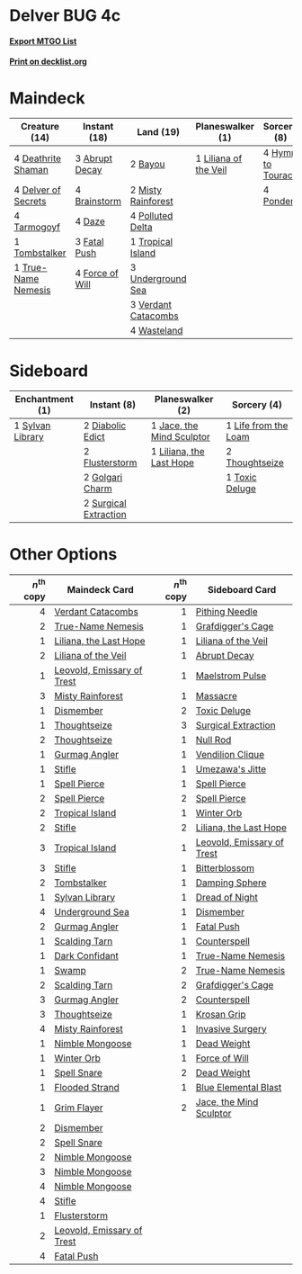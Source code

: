 # Delver BUG  4c

#### [Export MTGO List](../collection/Delver%20BUG%20%204c/Delver%20BUG%20%204c.txt)
#### [Print on decklist.org](http://decklist.org/?deckmain=3%09Abrupt%20Decay%0A2%09Bayou%0A4%09Brainstorm%0A4%09Daze%0A4%09Deathrite%20Shaman%0A4%09Delver%20of%20Secrets%0A3%09Fatal%20Push%0A4%09Force%20of%20Will%0A4%09Hymn%20to%20Tourach%0A1%09Liliana%20of%20the%20Veil%0A2%09Misty%20Rainforest%0A4%09Polluted%20Delta%0A4%09Ponder%0A4%09Tarmogoyf%0A1%09Tombstalker%0A1%09Tropical%20Island%0A1%09True-Name%20Nemesis%0A3%09Underground%20Sea%0A3%09Verdant%20Catacombs%0A4%09Wasteland&deckside=2%09Diabolic%20Edict%0A2%09Flusterstorm%0A2%09Golgari%20Charm%0A1%09Jace,%20the%20Mind%20Sculptor%0A1%09Life%20from%20the%20Loam%0A1%09Liliana,%20the%20Last%20Hope%0A2%09Surgical%20Extraction%0A1%09Sylvan%20Library%0A2%09Thoughtseize%0A1%09Toxic%20Deluge)
# Maindeck

|                                        Creature (14)                                         |                                       Instant (18)                                       |                                          Land (19)                                           |                                        Planeswalker (1)                                        |                                        Sorcery (8)                                         |
|----------------------------------------------------------------------------------------------|------------------------------------------------------------------------------------------|----------------------------------------------------------------------------------------------|------------------------------------------------------------------------------------------------|--------------------------------------------------------------------------------------------|
|4 [Deathrite Shaman](http://gatherer.wizards.com/Pages/Card/Details.aspx?multiverseid=413757) |3 [Abrupt Decay](http://gatherer.wizards.com/Pages/Card/Details.aspx?multiverseid=425971) |2 [Bayou](http://gatherer.wizards.com/Pages/Card/Details.aspx?multiverseid=382860)            |1 [Liliana of the Veil](http://gatherer.wizards.com/Pages/Card/Details.aspx?multiverseid=425901)|4 [Hymn to Tourach](http://gatherer.wizards.com/Pages/Card/Details.aspx?multiverseid=382976)|
|4 [Delver of Secrets](http://gatherer.wizards.com/Pages/Card/Details.aspx?multiverseid=439326)|4 [Brainstorm](http://gatherer.wizards.com/Pages/Card/Details.aspx?multiverseid=382871)   |2 [Misty Rainforest](http://gatherer.wizards.com/Pages/Card/Details.aspx?multiverseid=426065) |                                                                                                |4 [Ponder](http://gatherer.wizards.com/Pages/Card/Details.aspx?multiverseid=244313)         |
|4 [Tarmogoyf](http://gatherer.wizards.com/Pages/Card/Details.aspx?multiverseid=370404)        |4 [Daze](http://gatherer.wizards.com/Pages/Card/Details.aspx?multiverseid=413586)         |4 [Polluted Delta](http://gatherer.wizards.com/Pages/Card/Details.aspx?multiverseid=405104)   |                                                                                                |                                                                                            |
|1 [Tombstalker](http://gatherer.wizards.com/Pages/Card/Details.aspx?multiverseid=370539)      |3 [Fatal Push](http://gatherer.wizards.com/Pages/Card/Details.aspx?multiverseid=423724)   |1 [Tropical Island](http://gatherer.wizards.com/Pages/Card/Details.aspx?multiverseid=383138)  |                                                                                                |                                                                                            |
|1 [True-Name Nemesis](http://gatherer.wizards.com/Pages/Card/Details.aspx?multiverseid=376562)|4 [Force of Will](http://gatherer.wizards.com/Pages/Card/Details.aspx?multiverseid=382943)|3 [Underground Sea](http://gatherer.wizards.com/Pages/Card/Details.aspx?multiverseid=383142)  |                                                                                                |                                                                                            |
|                                                                                              |                                                                                          |3 [Verdant Catacombs](http://gatherer.wizards.com/Pages/Card/Details.aspx?multiverseid=426074)|                                                                                                |                                                                                            |
|                                                                                              |                                                                                          |4 [Wasteland](http://gatherer.wizards.com/Pages/Card/Details.aspx?multiverseid=413790)        |                                                                                                |                                                                                            |


# Sideboard

|                                      Enchantment (1)                                      |                                          Instant (8)                                           |                                          Planeswalker (2)                                          |                                          Sorcery (4)                                          |
|-------------------------------------------------------------------------------------------|------------------------------------------------------------------------------------------------|----------------------------------------------------------------------------------------------------|-----------------------------------------------------------------------------------------------|
|1 [Sylvan Library](http://gatherer.wizards.com/Pages/Card/Details.aspx?multiverseid=383120)|2 [Diabolic Edict](http://gatherer.wizards.com/Pages/Card/Details.aspx?multiverseid=442074)     |1 [Jace, the Mind Sculptor](http://gatherer.wizards.com/Pages/Card/Details.aspx?multiverseid=382979)|1 [Life from the Loam](http://gatherer.wizards.com/Pages/Card/Details.aspx?multiverseid=370398)|
|                                                                                           |2 [Flusterstorm](http://gatherer.wizards.com/Pages/Card/Details.aspx?multiverseid=382942)       |1 [Liliana, the Last Hope](http://gatherer.wizards.com/Pages/Card/Details.aspx?multiverseid=414388) |2 [Thoughtseize](http://gatherer.wizards.com/Pages/Card/Details.aspx?multiverseid=438676)      |
|                                                                                           |2 [Golgari Charm](http://gatherer.wizards.com/Pages/Card/Details.aspx?multiverseid=430396)      |                                                                                                    |1 [Toxic Deluge](http://gatherer.wizards.com/Pages/Card/Details.aspx?multiverseid=413650)      |
|                                                                                           |2 [Surgical Extraction](http://gatherer.wizards.com/Pages/Card/Details.aspx?multiverseid=397706)|                                                                                                    |                                                                                               |


# Other Options

|*n*<sup>th</sup> copy|                                            Maindeck Card                                            |*n*<sup>th</sup> copy|                                           Sideboard Card                                            |
|--------------------:|-----------------------------------------------------------------------------------------------------|--------------------:|-----------------------------------------------------------------------------------------------------|
|                    4|[Verdant Catacombs](http://gatherer.wizards.com/Pages/Card/Details.aspx?multiverseid=426074)         |                    1|[Pithing Needle](http://gatherer.wizards.com/Pages/Card/Details.aspx?multiverseid=425815)            |
|                    2|[True-Name Nemesis](http://gatherer.wizards.com/Pages/Card/Details.aspx?multiverseid=376562)         |                    1|[Grafdigger's Cage](http://gatherer.wizards.com/Pages/Card/Details.aspx?multiverseid=426046)         |
|                    1|[Liliana, the Last Hope](http://gatherer.wizards.com/Pages/Card/Details.aspx?multiverseid=414388)    |                    1|[Liliana of the Veil](http://gatherer.wizards.com/Pages/Card/Details.aspx?multiverseid=425901)       |
|                    2|[Liliana of the Veil](http://gatherer.wizards.com/Pages/Card/Details.aspx?multiverseid=425901)       |                    1|[Abrupt Decay](http://gatherer.wizards.com/Pages/Card/Details.aspx?multiverseid=425971)              |
|                    1|[Leovold, Emissary of Trest](http://gatherer.wizards.com/Pages/Card/Details.aspx?multiverseid=416834)|                    1|[Maelstrom Pulse](http://gatherer.wizards.com/Pages/Card/Details.aspx?multiverseid=370521)           |
|                    3|[Misty Rainforest](http://gatherer.wizards.com/Pages/Card/Details.aspx?multiverseid=426065)          |                    1|[Massacre](http://gatherer.wizards.com/Pages/Card/Details.aspx?multiverseid=21324)                   |
|                    1|[Dismember](http://gatherer.wizards.com/Pages/Card/Details.aspx?multiverseid=397830)                 |                    2|[Toxic Deluge](http://gatherer.wizards.com/Pages/Card/Details.aspx?multiverseid=413650)              |
|                    1|[Thoughtseize](http://gatherer.wizards.com/Pages/Card/Details.aspx?multiverseid=438676)              |                    3|[Surgical Extraction](http://gatherer.wizards.com/Pages/Card/Details.aspx?multiverseid=397706)       |
|                    2|[Thoughtseize](http://gatherer.wizards.com/Pages/Card/Details.aspx?multiverseid=438676)              |                    1|[Null Rod](http://gatherer.wizards.com/Pages/Card/Details.aspx?multiverseid=383034)                  |
|                    1|[Gurmag Angler](http://gatherer.wizards.com/Pages/Card/Details.aspx?multiverseid=391850)             |                    1|[Vendilion Clique](http://gatherer.wizards.com/Pages/Card/Details.aspx?multiverseid=370390)          |
|                    1|[Stifle](http://gatherer.wizards.com/Pages/Card/Details.aspx?multiverseid=429877)                    |                    1|[Umezawa's Jitte](http://gatherer.wizards.com/Pages/Card/Details.aspx?multiverseid=416756)           |
|                    1|[Spell Pierce](http://gatherer.wizards.com/Pages/Card/Details.aspx?multiverseid=425876)              |                    1|[Spell Pierce](http://gatherer.wizards.com/Pages/Card/Details.aspx?multiverseid=425876)              |
|                    2|[Spell Pierce](http://gatherer.wizards.com/Pages/Card/Details.aspx?multiverseid=425876)              |                    2|[Spell Pierce](http://gatherer.wizards.com/Pages/Card/Details.aspx?multiverseid=425876)              |
|                    2|[Tropical Island](http://gatherer.wizards.com/Pages/Card/Details.aspx?multiverseid=383138)           |                    1|[Winter Orb](http://gatherer.wizards.com/Pages/Card/Details.aspx?multiverseid=159277)                |
|                    2|[Stifle](http://gatherer.wizards.com/Pages/Card/Details.aspx?multiverseid=429877)                    |                    2|[Liliana, the Last Hope](http://gatherer.wizards.com/Pages/Card/Details.aspx?multiverseid=414388)    |
|                    3|[Tropical Island](http://gatherer.wizards.com/Pages/Card/Details.aspx?multiverseid=383138)           |                    1|[Leovold, Emissary of Trest](http://gatherer.wizards.com/Pages/Card/Details.aspx?multiverseid=416834)|
|                    3|[Stifle](http://gatherer.wizards.com/Pages/Card/Details.aspx?multiverseid=429877)                    |                    1|[Bitterblossom](http://gatherer.wizards.com/Pages/Card/Details.aspx?multiverseid=397701)             |
|                    2|[Tombstalker](http://gatherer.wizards.com/Pages/Card/Details.aspx?multiverseid=370539)               |                    1|[Damping Sphere](http://gatherer.wizards.com/Pages/Card/Details.aspx?multiverseid=443101)            |
|                    1|[Sylvan Library](http://gatherer.wizards.com/Pages/Card/Details.aspx?multiverseid=383120)            |                    1|[Dread of Night](http://gatherer.wizards.com/Pages/Card/Details.aspx?multiverseid=4658)              |
|                    4|[Underground Sea](http://gatherer.wizards.com/Pages/Card/Details.aspx?multiverseid=383142)           |                    1|[Dismember](http://gatherer.wizards.com/Pages/Card/Details.aspx?multiverseid=397830)                 |
|                    2|[Gurmag Angler](http://gatherer.wizards.com/Pages/Card/Details.aspx?multiverseid=391850)             |                    1|[Fatal Push](http://gatherer.wizards.com/Pages/Card/Details.aspx?multiverseid=423724)                |
|                    1|[Scalding Tarn](http://gatherer.wizards.com/Pages/Card/Details.aspx?multiverseid=426069)             |                    1|[Counterspell](http://gatherer.wizards.com/Pages/Card/Details.aspx?multiverseid=382897)              |
|                    1|[Dark Confidant](http://gatherer.wizards.com/Pages/Card/Details.aspx?multiverseid=370413)            |                    1|[True-Name Nemesis](http://gatherer.wizards.com/Pages/Card/Details.aspx?multiverseid=376562)         |
|                    1|[Swamp](http://gatherer.wizards.com/Pages/Card/Details.aspx?multiverseid=439603)                     |                    2|[True-Name Nemesis](http://gatherer.wizards.com/Pages/Card/Details.aspx?multiverseid=376562)         |
|                    2|[Scalding Tarn](http://gatherer.wizards.com/Pages/Card/Details.aspx?multiverseid=426069)             |                    2|[Grafdigger's Cage](http://gatherer.wizards.com/Pages/Card/Details.aspx?multiverseid=426046)         |
|                    3|[Gurmag Angler](http://gatherer.wizards.com/Pages/Card/Details.aspx?multiverseid=391850)             |                    2|[Counterspell](http://gatherer.wizards.com/Pages/Card/Details.aspx?multiverseid=382897)              |
|                    3|[Thoughtseize](http://gatherer.wizards.com/Pages/Card/Details.aspx?multiverseid=438676)              |                    1|[Krosan Grip](http://gatherer.wizards.com/Pages/Card/Details.aspx?multiverseid=370557)               |
|                    4|[Misty Rainforest](http://gatherer.wizards.com/Pages/Card/Details.aspx?multiverseid=426065)          |                    1|[Invasive Surgery](http://gatherer.wizards.com/Pages/Card/Details.aspx?multiverseid=409811)          |
|                    1|[Nimble Mongoose](http://gatherer.wizards.com/Pages/Card/Details.aspx?multiverseid=413721)           |                    1|[Dead Weight](http://gatherer.wizards.com/Pages/Card/Details.aspx?multiverseid=409853)               |
|                    1|[Winter Orb](http://gatherer.wizards.com/Pages/Card/Details.aspx?multiverseid=159277)                |                    1|[Force of Will](http://gatherer.wizards.com/Pages/Card/Details.aspx?multiverseid=382943)             |
|                    1|[Spell Snare](http://gatherer.wizards.com/Pages/Card/Details.aspx?multiverseid=370447)               |                    2|[Dead Weight](http://gatherer.wizards.com/Pages/Card/Details.aspx?multiverseid=409853)               |
|                    1|[Flooded Strand](http://gatherer.wizards.com/Pages/Card/Details.aspx?multiverseid=405098)            |                    1|[Blue Elemental Blast](http://gatherer.wizards.com/Pages/Card/Details.aspx?multiverseid=202520)      |
|                    1|[Grim Flayer](http://gatherer.wizards.com/Pages/Card/Details.aspx?multiverseid=414489)               |                    2|[Jace, the Mind Sculptor](http://gatherer.wizards.com/Pages/Card/Details.aspx?multiverseid=382979)   |
|                    2|[Dismember](http://gatherer.wizards.com/Pages/Card/Details.aspx?multiverseid=397830)                 |                     |                                                                                                     |
|                    2|[Spell Snare](http://gatherer.wizards.com/Pages/Card/Details.aspx?multiverseid=370447)               |                     |                                                                                                     |
|                    2|[Nimble Mongoose](http://gatherer.wizards.com/Pages/Card/Details.aspx?multiverseid=413721)           |                     |                                                                                                     |
|                    3|[Nimble Mongoose](http://gatherer.wizards.com/Pages/Card/Details.aspx?multiverseid=413721)           |                     |                                                                                                     |
|                    4|[Nimble Mongoose](http://gatherer.wizards.com/Pages/Card/Details.aspx?multiverseid=413721)           |                     |                                                                                                     |
|                    4|[Stifle](http://gatherer.wizards.com/Pages/Card/Details.aspx?multiverseid=429877)                    |                     |                                                                                                     |
|                    1|[Flusterstorm](http://gatherer.wizards.com/Pages/Card/Details.aspx?multiverseid=382942)              |                     |                                                                                                     |
|                    2|[Leovold, Emissary of Trest](http://gatherer.wizards.com/Pages/Card/Details.aspx?multiverseid=416834)|                     |                                                                                                     |
|                    4|[Fatal Push](http://gatherer.wizards.com/Pages/Card/Details.aspx?multiverseid=423724)                |                     |                                                                                                     |

